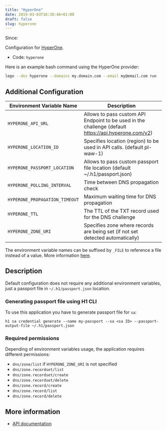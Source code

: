 ```yaml
---
title: "HyperOne"
date: 2019-03-03T16:39:46+01:00
draft: false
slug: hyperone
---
```


<!-- THIS DOCUMENTATION IS AUTO-GENERATED. PLEASE DO NOT EDIT. -->
<!-- providers/dns/hyperone/hyperone.toml -->
<!-- THIS DOCUMENTATION IS AUTO-GENERATED. PLEASE DO NOT EDIT. -->

Since: 

Configuration for [HyperOne](https://www.hyperone.com).


<!--more-->

- Code: `hyperone`

Here is an example bash command using the HyperOne provider:

```bash
lego --dns hyperone --domains my.domain.com --email my@email.com run
```






## Additional Configuration

| Environment Variable Name | Description |
|--------------------------------|-------------|
| `HYPERONE_API_URL` | Allows to pass custom API Endpoint to be used in the challenge (default https://api.hyperone.com/v2) |
| `HYPERONE_LOCATION_ID` | Specifies location (region) to be used in API calls. (default pl-waw-1) |
| `HYPERONE_PASSPORT_LOCATION` | Allows to pass custom passport file location (default ~/.h1/passport.json) |
| `HYPERONE_POLLING_INTERVAL` | Time between DNS propagation check |
| `HYPERONE_PROPAGATION_TIMEOUT` | Maximum waiting time for DNS propagation |
| `HYPERONE_TTL` | The TTL of the TXT record used for the DNS challenge |
| `HYPERONE_ZONE_URI` | Specifies zone where records are being set (if not set detected automatically) |

The environment variable names can be suffixed by `_FILE` to reference a file instead of a value.
More information [here](/lego/dns/#configuration-and-credentials).

## Description

Default configuration does not require any additional environment variables,
just a passport file in `~/.h1/passport.json` location.

### Generating passport file using H1 CLI

To use this application you have to generate passport file for `sa`:

```
h1 sa credential generate --name my-passport --sa <sa ID> --passport-output-file ~/.h1/passport.json
```

### Required permissions

Depending of environment variables usage, the application requires different permissions:
-  `dns/zone/list` if `HYPERONE_ZONE_URI` is not specified
-  `dns/zone.recordset/list`
-  `dns/zone.recordset/create`
-  `dns/zone.recordset/delete`
-  `dns/zone.record/create`
-  `dns/zone.record/list`
-  `dns/zone.record/delete`



## More information

- [API documentation](https://api.hyperone.com/v2/docs)

<!-- THIS DOCUMENTATION IS AUTO-GENERATED. PLEASE DO NOT EDIT. -->
<!-- providers/dns/hyperone/hyperone.toml -->
<!-- THIS DOCUMENTATION IS AUTO-GENERATED. PLEASE DO NOT EDIT. -->
